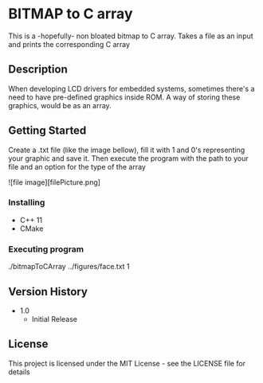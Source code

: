 # BITMAP to C array

This is a -hopefully- non bloated bitmap to C array. Takes a file as an input and prints the corresponding C array

## Description

When developing LCD drivers for embedded systems, sometimes there's a need to have pre-defined graphics inside ROM. A way of storing these graphics, would be as an array.   

## Getting Started

Create a .txt file (like the image bellow), fill it with 1 and 0's representing your graphic and save it. Then execute the program with the path to your file and an option for the type of the array

![file image][filePicture.png]

### Installing

* C++ 11
* CMake

### Executing program

./bitmapToCArray ../figures/face.txt 1

## Version History

* 1.0
    * Initial Release

## License

This project is licensed under the MIT License - see the LICENSE file for details